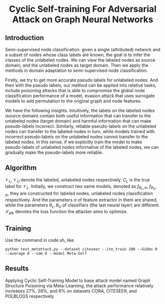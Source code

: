 # <div align="center">Cyclic Self-training For Adversarial Attack on Graph Neural Networks</div>

## Introduction 

Semi-supervised node classification: given a single (attributed) network and a subset of nodes whose class labels are known, the goal is to infer the classes of the unlabeled nodes. We can view the labeled nodes as source domain, and the unlabeled nodes as target domain. Then we apply the methods in domain adaptation to semi-supervised node classification.

Firstly, we try to get more accurate pseudo labels for unlabeled nodes. And then with the pseudo labels, our method can be applied into relative tasks, include poisoning attacks that is able to compromise the global node classification performance of a model, evasion attack that uses surrogate models to add permutation to the original graph and node features.

We have the following insights. Intuitively, the labels on the labeled nodes (source domain) contain both useful information that can transfer to the unlabeled nodes (target domain) and harmful information that can make pseudo-labels incorrect. Similarly, reliable pseudo-labels on the unlabeled nodes can transfer to the labeled nodes in turn, while models trained with incorrect pseudo-labels on the unlabeled nodes cannot transfer to the labeled nodes. In this sense, if we explicitly train the model to make pseudo-labels of unlabeled nodes informative of the labeled nodes, we can gradually make the pseudo-labels more reliable. 

## Algorithm
$\mathcal{V}_{L}$, $\mathcal{V}_{U}$ denote the labeled, unlabeled nodes respectively. $C_{L}$ is the true label for $\mathcal{V}_{L}$. Initially, we construct two same models, denoted as $f_{\theta_{L}, \alpha}$, $f_{\theta_{U}, \alpha}$, they are constructed for labeled nodes, unlabeled nodes classification respectively. And the parameters $\alpha$ of feature extractor in them are shared, while the parameters $\theta_{L}, \theta_{U}$ of classifiers (the last neural layer) are different. $\mathcal{L}_{\text {atk}}$ denotes the loss function the attacker aims to optimize. 

## Training

Use the command in code.sh, like

`python test_metattack.py --dataset citeseer --ite_train 100 --Gibbs 0 --average 0 --sam 0 --model Meta-Self`

## Results
Applying Cyclic Self-Training Model to base attack model named Graph Structure Poisoning via Meta-Learning, the attack
performance relatively increases 27%, 28%, and 6% on datasets CORA, CITESEER, and POLBLOGS respectively

